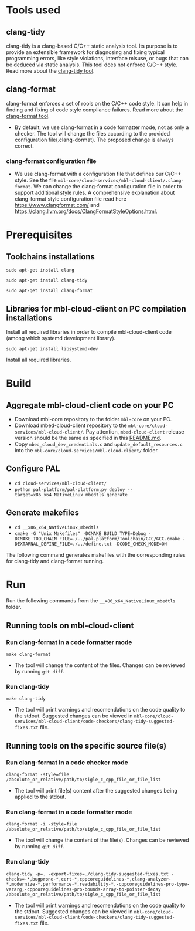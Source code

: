 # Tools used
## clang-tidy
clang-tidy is a clang-based C/C++ static analysis tool. Its purpose is to provide an extensible framework for diagnosing and fixing typical programming errors, like style violations, interface misuse, or bugs that can be deduced via static analysis. This tool does not enforce C/C++ style. Read more about the [clang-tidy tool][clang-tidy]. 
## clang-format
clang-format enforces a set of rools on the C/C++ code style. It can help in finding and fixing of code style compliance failures. Read more about the [clang-format tool][clang-format].
- By default, we use clang-format in a code formatter mode, not as only a checker. The tool will change the files according to the provided configuration file(.clang-dormat). The proposed change is always correct.
### clang-format configuration file
- We use clang-format with a configuration file that defines our C/C++ style. See the file `mbl-core/cloud-services/mbl-cloud-client/.clang-format`. We can change the clang-format configuration file in order to support additional style rules. A comprehensive explanation about clang-format style configuration file read here https://www.clangformat.com/ and https://clang.llvm.org/docs/ClangFormatStyleOptions.html.


# Prerequisites
## Toolchains installations
`sudo apt-get install clang`

`sudo apt-get install clang-tidy`

`sudo apt-get install clang-format`

## Libraries for mbl-cloud-client on PC compilation installations
Install all required libraries in order to compile mbl-cloud-client code (among which systemd development library).

`sudo apt-get install libsystemd-dev`

Install all required libraries. 


# Build
## Aggregate mbl-cloud-client code on your PC
- Download mbl-core repository to the folder `mbl-core` on your PC. 
- Download mbed-cloud-client repository to the `mbl-core/cloud-services/mbl-cloud-client/`. Pay attention, `mbed-cloud-client` release version should be the same as specified in this [README.md][mbl-cloud-client-README.md].
- Copy `mbed_cloud_dev_credentials.c` and `update_default_resources.c` into the `mbl-core/cloud-services/mbl-cloud-client/` folder.

## Configure PAL
- `cd cloud-services/mbl-cloud-client/`
- `python pal-platform/pal-platform.py deploy --target=x86_x64_NativeLinux_mbedtls generate`

##  Generate makefiles
- `cd __x86_x64_NativeLinux_mbedtls`
- `cmake -G "Unix Makefiles" -DCMAKE_BUILD_TYPE=Debug -DCMAKE_TOOLCHAIN_FILE=./../pal-platform/Toolchain/GCC/GCC.cmake -DEXTARNAL_DEFINE_FILE=./../define.txt -DCODE_CHECK_MODE=ON`

The following command generates makefiles with the corresponding rules for clang-tidy and clang-format running.


# Run
Run the following commands from the `__x86_x64_NativeLinux_mbedtls` folder.

## Running tools on mbl-cloud-client
### Run clang-format in a code formatter mode
`make clang-format`
- The tool will change the content of the files. Changes can be reviewed by running `git diff`.
### Run clang-tidy
`make clang-tidy`
- The tool will print warnings and recomendations on the code quality to the stdout. Suggested changes can be viewed in `mbl-core/cloud-services/mbl-cloud-client/code-checkers/clang-tidy-suggested-fixes.txt` file.

## Running tools on the specific source file(s)
### Run clang-format in a code checker mode
`clang-format -style=file /absolute_or_relative/path/to/sigle_c_cpp_file_or_file_list`
- The tool will print file(s) content after the suggested changes being applied to the stdout.
### Run clang-format in a code formatter mode
`clang-format -i -style=file /absolute_or_relative/path/to/sigle_c_cpp_file_or_file_list`
- The tool will change the content of the file(s). Changes can be reviewed by running `git diff`.
### Run clang-tidy
`clang-tidy -p=. -export-fixes=./clang-tidy-suggested-fixes.txt -checks=-*,bugprone-*,cert-*,cppcoreguidelines-*,clang-analyzer-*,modernize-*,performance-*,readability-*,-cppcoreguidelines-pro-type-vararg,-cppcoreguidelines-pro-bounds-array-to-pointer-decay /absolute_or_relative/path/to/sigle_c_cpp_file_or_file_list`
- The tool will print warnings and recomendations on the code quality to the stdout. Suggested changes can be viewed in `mbl-core/cloud-services/mbl-cloud-client/code-checkers/clang-tidy-suggested-fixes.txt` file.


[mbl-cloud-client-README.md]: https://github.com/ARMmbed/mbl-core/blob/mbl-core-preq331/cloud-services/mbl-cloud-client/README.md
[clang-tidy]: http://releases.llvm.org/7.0.0/tools/clang/tools/extra/docs/clang-tidy/index.html
[clang-format]: https://clang.llvm.org/docs/ClangFormat.html


